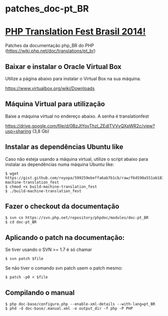 patches_doc-pt_BR
=================

[PHP Translation Fest Brasil 2014!](https://phptranslationfestbrasil.github.io/)
==================================

Patches da documentação php_BR do PHP (https://wiki.php.net/doc/translations/pt_br)

Baixar e instalar o Oracle Virtual Box
--------------------------------------
Utilize a página abaixo para instalar o Virtual Box na sua máquina.

https://www.virtualbox.org/wiki/Downloads

Máquina Virtual para utilização
-------------------------------
Baixe a máquina virtual no endereço abaixo. A senha é translationfest

https://drive.google.com/file/d/0BzJtYovThzl_ZEdlTVVvQXpWR2c/view?usp=sharing (3,8 Gb)

Instalar as dependências Ubuntu like
------------------------------------
Caso não esteja usando a máquina virtual, utilize o script abaixo para instalar as dependências numa máquina Ubuntu like:

    $ wget https://gist.github.com/royopa/599259ebeffa6ab7b1cb/raw/f64590a551ab181bdda086819e6c1828d701c548/build-machine-translation_fest
    $ chmod +x build-machine-translation_fest
    $ ./build-machine-translation_fest

Fazer o checkout da documentação
--------------------------------

    $ svn co https://svn.php.net/repository/phpdoc/modules/doc-pt_BR
    $ cd doc-pt_BR

Aplicando o patch na documentação:
----------------------------------
Se tiver usando o SVN >= 1.7 é só chamar 

    $ svn patch $file

Se não tiver o comando svn patch usem o patch mesmo: 

    $ patch -p0 < $file

Compilando o manual
-------------------

    $ php doc-base/configure.php --enable-xml-details --with-lang=pt_BR
    $ phd -d doc-base/.manual.xml -o output_dir -f php -P PHP
